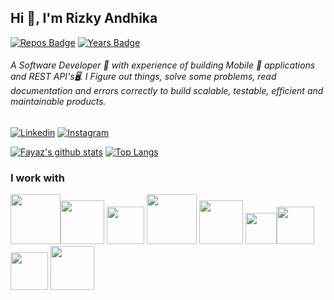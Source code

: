 
## Hi 👋, I'm Rizky Andhika

[![Repos Badge](https://badges.pufler.dev/repos/rcdevgames)](https://badges.pufler.dev)  [![Years Badge](https://badges.pufler.dev/years/rcdevgames)](https://badges.pufler.dev)

###### A Software Developer 🚀 with experience of building Mobile 📱 applications and REST API's🖥. I Figure out things, solve some problems, read documentation and errors correctly to build scalable, testable, efficient and maintainable products. 

[![Linkedin](https://img.shields.io/badge/LinkedIn-blue.svg?style=for-the-badge&logo=linkedin)](https://www.linkedin.com/in/rizky-andhika-76b04411a/)
[![Instagram](https://img.shields.io/badge/Instagram-gray.svg?style=for-the-badge&logo=instagram)](https://www.instagram.com/rivv.putra/)

[![Fayaz's github stats](https://github-readme-stats.vercel.app/api?username=rcdevgames&count_private=true&show_icons=true)](https://github.com/rcdevgames/)  [![Top Langs](https://github-readme-stats.vercel.app/api/top-langs/?username=rcdevgames&layout=compact&count_private=true)](https://github.com/rcdevgames/)

### I work with

<img src="https://storage.googleapis.com/gweb-uniblog-publish-prod/images/Android_symbol_green_2.max-1500x1500.png" height="80px"/><img src="https://cdn.magicbytesolutions.com/assets/img/common/ios-app.png" height="70px"/>  <img src="https://upload.wikimedia.org/wikipedia/commons/thumb/d/d9/Node.js_logo.svg/1200px-Node.js_logo.svg.png" height="60px"/> <img src="https://cdn-media-1.freecodecamp.org/images/0*CPTNvq87xG-sUGdx.png" height="80px"/> <img src="https://braze-marketing-assets.s3.amazonaws.com/images/partner_logos/react-native.png" height="70px"/> <img src="https://flutter.dev/assets/flutter-lockup-1caf6476beed76adec3c477586da54de6b552b2f42108ec5bc68dc63bae2df75.png" height="50px"/><img src="https://upload.wikimedia.org/wikipedia/commons/c/c1/PHP_Logo.png" height="60px"/> <img src="https://upload.wikimedia.org/wikipedia/commons/thumb/9/99/Unofficial_JavaScript_logo_2.svg/480px-Unofficial_JavaScript_logo_2.svg.png" height="60px"/> <img src="https://www.python.org/static/community_logos/python-logo-inkscape.svg" height="70px"/> 
